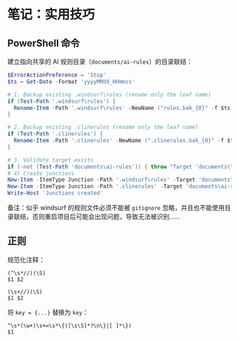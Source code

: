 # 笔记：实用技巧

## PowerShell 命令

建立指向共享的 AI 规则目录（`documents/ai-rules`）的目录联结：

```powershell
$ErrorActionPreference = 'Stop'
$ts = Get-Date -Format 'yyyyMMdd_HHmmss'

# 1. Backup existing .windsurf\rules (rename only the leaf name)
if (Test-Path '.windsurf\rules') {
  Rename-Item -Path '.windsurf\rules' -NewName ("rules.bak_{0}" -f $ts)
}

# 2. Backup existing .clinerules (rename only the leaf name)
if (Test-Path '.clinerules') {
  Rename-Item -Path '.clinerules' -NewName (".clinerules.bak_{0}" -f $ts)
}

# 3. Validate target exists
if (-not (Test-Path 'documents\ai-rules')) { throw "Target 'documents\\ai-rules' does not exist." }
# 4) Create junctions
New-Item -ItemType Junction -Path '.windsurf\rules' -Target 'documents\ai-rules' | Out-Null # windsurf
New-Item -ItemType Junction -Path '.clinerules' -Target 'documents\ai-rules' | Out-Null # cline
Write-Host 'Junctions created'
```

备注：似乎 windsurf 的规则文件必须不能被 `gitignore` 忽略，并且也不能使用目录联结，否则重启项目后可能会出现问题，导致无法被识别…… 

## 正则

规范化注释：

```
(^\s*//)(\S)
$1 $2
```

```
(\s+//)(\S)
$1 $2
```

将 `key = {...}` 替换为 `key`：

```
^\s*(\w+)\s+=\s*\{([\s\S]*?\n\}|[ ]*\})
$1
```